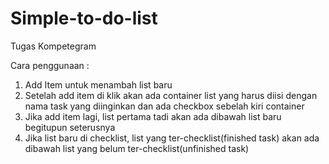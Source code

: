# Simple-to-do-list
Tugas Kompetegram

Cara penggunaan :
1. Add Item untuk menambah list baru
2. Setelah add item di klik akan ada container list yang harus diisi dengan nama task yang diinginkan dan ada checkbox sebelah kiri container
3. Jika add item lagi, list pertama tadi akan ada dibawah list baru begitupun seterusnya
4. Jika list baru di checklist, list yang ter-checklist(finished task) akan ada dibawah list yang belum ter-checklist(unfinished task)
